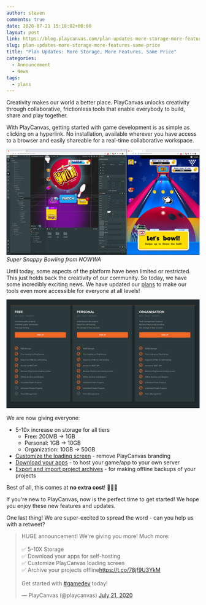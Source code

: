 ```yaml
---
author: steven
comments: true
date: 2020-07-21 15:18:02+00:00
layout: post
link: https://blog.playcanvas.com/plan-updates-more-storage-more-features-same-price/
slug: plan-updates-more-storage-more-features-same-price
title: "Plan Updates: More Storage, More Features, Same Price"
categories:
  - Announcement
  - News
tags:
  - plans
---
```


Creativity makes our world a better place. PlayCanvas unlocks creativity through collaborative, frictionless tools that enable everybody to build, share and play together.

With PlayCanvas, getting started with game development is as simple as clicking on a hyperlink. No installation, available wherever you have access to a browser and easily shareable for a real-time collaborative workspace.

[![Super Snappy Bowling](/assets/media/editor-super-snappy-bowling.png)](/assets/media/editor-super-snappy-bowling.png)
<br>_Super Snappy Bowling from NOWWA_

Until today, some aspects of the platform have been limited or restricted. This just holds back the creativity of our community. So today, we have some incredibly exciting news. We have updated our [plans](https://playcanvas.com/plans) to make our tools even more accessible for everyone at all levels!

[![New Plans](/assets/media/plans-2020.jpg)](/assets/media/plans-2020.jpg)

We are now giving everyone:

- 5-10x increase on storage for all tiers
  - Free: 200MB → 1GB
  - Personal: 1GB → 10GB
  - Organization: 10GB → 50GB
- [Customize the loading screen](https://developer.playcanvas.com/en/user-manual/designer/loading-screen/) - remove PlayCanvas branding
- [Download your apps](https://developer.playcanvas.com/en/user-manual/publishing/web/self-hosting/) - to host your game/app to your own server
- [Export and import project archives](https://developer.playcanvas.com/en/user-manual/profile/projects/#export-project-archive) - for making offline backups of your projects

Best of all, this comes at **no extra cost**! 🎉🎉🎉

If you're new to PlayCanvas, now is the perfect time to get started! We hope you enjoy these new features and updates.

One last thing! We are super-excited to spread the word - can you help us with a retweet?  

<blockquote class="twitter-tweet"><p lang="en" dir="ltr">HUGE announcement! We&#39;re giving you more! Much more:<br><br>✅ 5-10X Storage<br>✅ Download your apps for self-hosting<br>✅ Customize PlayCanvas loading screen<br>✅ Archive your projects offline<a href="https://t.co/78jf9U3YkM">https://t.co/78jf9U3YkM</a><br><br>Get started with <a href="https://twitter.com/hashtag/gamedev?src=hash&amp;ref_src=twsrc%5Etfw">#gamedev</a> today!</p>&mdash; PlayCanvas (@playcanvas) <a href="https://twitter.com/playcanvas/status/1285598408787582977?ref_src=twsrc%5Etfw">July 21, 2020</a></blockquote> <script async src="https://platform.twitter.com/widgets.js" charset="utf-8"></script>
